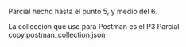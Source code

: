 Parcial hecho hasta el punto 5, y medio del 6.

La colleccion que use para Postman es el P3 Parcial copy.postman_collection.json
